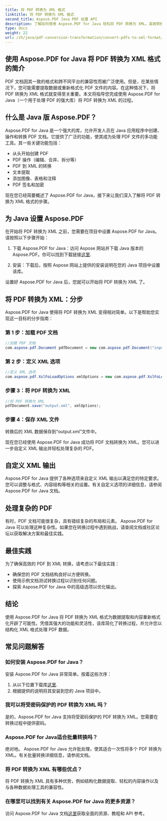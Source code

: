 ```yaml
---
title: 将 PDF 转换为 XML 格式
linktitle: 将 PDF 转换为 XML 格式
second_title: Aspose.PDF Java PDF 处理 API
description: 了解如何使用 Aspose.PDF for Java 轻松将 PDF 转换为 XML。高效转换的分步指南和最佳实践。
type: docs
weight: 22
url: /zh/java/pdf-conversion-transformation/convert-pdfs-to-xml-format/
---
```


## 使用 Aspose.PDF for Java 将 PDF 转换为 XML 格式的简介

PDF 文档因其一致的格式和跨不同平台的兼容性而被广泛使用。但是，在某些情况下，您可能需要提取数据或重新格式化 PDF 文件的内容。在这种情况下，将 PDF 转换为 XML 格式就变得至关重要。本文将指导您完成使用 Aspose.PDF for Java（一个用于处理 PDF 的强大库）将 PDF 转换为 XML 的过程。

## 什么是 Java 版 Aspose.PDF？

Aspose.PDF for Java 是一个强大的库，允许开发人员在 Java 应用程序中创建、操作和转换 PDF 文档。它提供了广泛的功能，使其成为处理 PDF 文件的多功能工具。其一些关键功能包括：

- 从头开始创建 PDF
- PDF 操作（编辑、合并、拆分等）
- PDF 到 XML 的转换
- 文本提取
- 添加图像、表格和注释
- PDF 签名和加密

现在您已经简要概述了 Aspose.PDF for Java，接下来让我们深入了解将 PDF 转换为 XML 格式的步骤。

## 为 Java 设置 Aspose.PDF

在开始将 PDF 转换为 XML 之前，您需要在项目中设置 Aspose.PDF for Java。请按照以下步骤开始：

1. 下载 Aspose.PDF for Java：访问 Aspose 网站并下载 Java 版本的 Aspose.PDF。你可以找到下载链接[这里](https://releases.aspose.com/pdf/java/).

2. 安装：下载后，按照 Aspose 网站上提供的安装说明在您的 Java 项目中设置该库。

设置好 Aspose.PDF for Java 后，您就可以开始将 PDF 转换为 XML 了。

## 将 PDF 转换为 XML：分步

Aspose.PDF for Java 使得将 PDF 转换为 XML 变得相对简单。以下是帮助您实现这一目标的分步指南：

### 第 1 步：加载 PDF 文档

```java
//加载 PDF 文档
com.aspose.pdf.Document pdfDocument = new com.aspose.pdf.Document("input.pdf");
```

### 第 2 步：定义 XML 选项

```java
//定义 XML 选项
com.aspose.pdf.XslFoLoadOptions xmlOptions = new com.aspose.pdf.XslFoLoadOptions();
```

### 步骤 3：将 PDF 转换为 XML

```java
//将 PDF 转换为 XML
pdfDocument.save("output.xml", xmlOptions);
```

### 步骤 4：保存 XML 文件

转换后的 XML 数据保存到“output.xml”文件中。

现在您已经使用 Aspose.PDF for Java 成功将 PDF 文档转换为 XML。您可以进一步自定义 XML 输出并轻松处理复杂的 PDF。

## 自定义 XML 输出

Aspose.PDF for Java 提供了各种选项来自定义 XML 输出以满足您的特定要求。您可以调整与格式、内容结构等相关的设置。有关自定义选项的详细信息，请参阅 Aspose.PDF for Java 文档。

## 处理复杂的 PDF

有时，PDF 文档可能很复杂，具有错综复杂的布局和元素。 Aspose.PDF for Java 可以处理这种复杂性。如果您在转换过程中遇到挑战，请查阅文档或社区论坛以获取解决方案和最佳实践。

## 最佳实践

为了确保高效的 PDF 到 XML 转换，请考虑以下最佳实践：

- 确保您的 PDF 文档结构良好以方便转换。
- 使用示例文档测试转换过程以识别任何问题。
- 探索 Aspose.PDF for Java 中的高级选项以优化输出。

## 结论

使用 Aspose.PDF for Java 将 PDF 转换为 XML 格式为数据提取和内容重新格式化开辟了可能性。凭借其强大的功能和灵活性，该库简化了转换过程，并允许您以结构化 XML 格式处理 PDF 数据。

## 常见问题解答

### 如何安装 Aspose.PDF for Java？

安装 Aspose.PDF for Java 非常简单。按着这些次序：
1. 从以下位置下载库[这里](https://releases.aspose.com/pdf/java/).
2. 根据提供的说明将其安装到您的 Java 项目中。

### 我可以将受密码保护的 PDF 转换为 XML 吗？

是的，Aspose.PDF for Java 支持将受密码保护的 PDF 转换为 XML。您需要在转换过程中提供密码。

### Aspose.PDF for Java适合批量转换吗？

绝对地。 Aspose.PDF for Java 允许批处理，使其适合一次性将多个 PDF 转换为 XML。有关批量转换详细信息，请参阅文档。

### 将 PDF 转换为 XML 有哪些优点？

将 PDF 转换为 XML 具有多种优势，例如结构化数据提取、轻松的内容操作以及与各种数据处理工具的兼容性。

### 在哪里可以找到有关 Aspose.PDF for Java 的更多资源？

访问 Aspose.PDF for Java 文档[这里](https://reference.aspose.com/pdf/java/)获取全面的资源、教程和 API 参考。